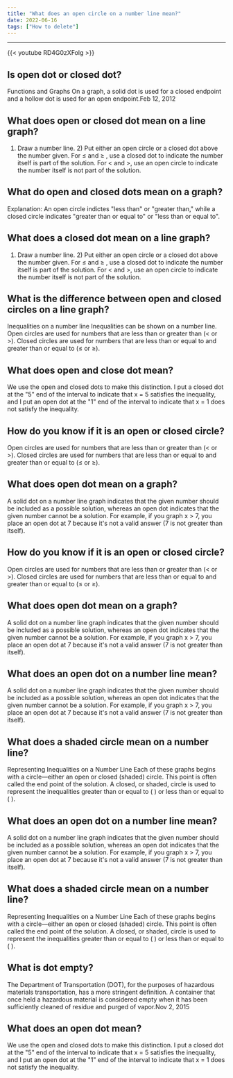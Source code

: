 ```yaml
---
title: "What does an open circle on a number line mean?"
date: 2022-06-16
tags: ["How to delete"]
---
```


---
{{< youtube RD4G0zXFolg >}}
## Is open dot or closed dot?
Functions and Graphs On a graph, a solid dot is used for a closed endpoint and a hollow dot is used for an open endpoint.Feb 12, 2012

## What does open or closed dot mean on a line graph?
1) Draw a number line. 2) Put either an open circle or a closed dot above the number given. For ≤ and ≥ , use a closed dot to indicate the number itself is part of the solution. For < and >, use an open circle to indicate the number itself is not part of the solution.

## What do open and closed dots mean on a graph?
Explanation: An open circle indictes "less than" or "greater than," while a closed circle indicates "greater than or equal to" or "less than or equal to".

## What does a closed dot mean on a line graph?
1) Draw a number line. 2) Put either an open circle or a closed dot above the number given. For ≤ and ≥ , use a closed dot to indicate the number itself is part of the solution. For < and >, use an open circle to indicate the number itself is not part of the solution.

## What is the difference between open and closed circles on a line graph?
Inequalities on a number line Inequalities can be shown on a number line. Open circles are used for numbers that are less than or greater than (< or >). Closed circles are used for numbers that are less than or equal to and greater than or equal to (≤ or ≥).

## What does open and close dot mean?
We use the open and closed dots to make this distinction. I put a closed dot at the "5" end of the interval to indicate that x = 5 satisfies the inequality, and I put an open dot at the "1" end of the interval to indicate that x = 1 does not satisfy the inequality.

## How do you know if it is an open or closed circle?
Open circles are used for numbers that are less than or greater than (< or >). Closed circles are used for numbers that are less than or equal to and greater than or equal to (≤ or ≥).

## What does open dot mean on a graph?
A solid dot on a number line graph indicates that the given number should be included as a possible solution, whereas an open dot indicates that the given number cannot be a solution. For example, if you graph x > 7, you place an open dot at 7 because it's not a valid answer (7 is not greater than itself).

## How do you know if it is an open or closed circle?
Open circles are used for numbers that are less than or greater than (< or >). Closed circles are used for numbers that are less than or equal to and greater than or equal to (≤ or ≥).

## What does open dot mean on a graph?
A solid dot on a number line graph indicates that the given number should be included as a possible solution, whereas an open dot indicates that the given number cannot be a solution. For example, if you graph x > 7, you place an open dot at 7 because it's not a valid answer (7 is not greater than itself).

## What does an open dot on a number line mean?
A solid dot on a number line graph indicates that the given number should be included as a possible solution, whereas an open dot indicates that the given number cannot be a solution. For example, if you graph x > 7, you place an open dot at 7 because it's not a valid answer (7 is not greater than itself).

## What does a shaded circle mean on a number line?
Representing Inequalities on a Number Line Each of these graphs begins with a circle—either an open or closed (shaded) circle. This point is often called the end point of the solution. A closed, or shaded, circle is used to represent the inequalities greater than or equal to ( ) or less than or equal to ( ).

## What does an open dot on a number line mean?
A solid dot on a number line graph indicates that the given number should be included as a possible solution, whereas an open dot indicates that the given number cannot be a solution. For example, if you graph x > 7, you place an open dot at 7 because it's not a valid answer (7 is not greater than itself).

## What does a shaded circle mean on a number line?
Representing Inequalities on a Number Line Each of these graphs begins with a circle—either an open or closed (shaded) circle. This point is often called the end point of the solution. A closed, or shaded, circle is used to represent the inequalities greater than or equal to ( ) or less than or equal to ( ).

## What is dot empty?
The Department of Transportation (DOT), for the purposes of hazardous materials transportation, has a more stringent definition. A container that once held a hazardous material is considered empty when it has been sufficiently cleaned of residue and purged of vapor.Nov 2, 2015

## What does an open dot mean?
We use the open and closed dots to make this distinction. I put a closed dot at the "5" end of the interval to indicate that x = 5 satisfies the inequality, and I put an open dot at the "1" end of the interval to indicate that x = 1 does not satisfy the inequality.

